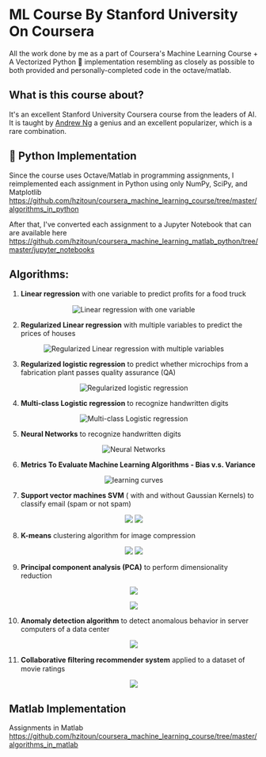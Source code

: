 # ML Course By Stanford University On Coursera
All the work done by me as a part of Coursera's Machine Learning Course + A Vectorized Python 🐍 implementation resembling as closely as possible to both provided and personally-completed code in the octave/matlab.
## What is this course about?
It's an excellent Stanford University Coursera course from the leaders of AI. It is taught by [Andrew Ng](https://en.wikipedia.org/wiki/Andrew_Ng) a genius and an excellent popularizer, which is a rare combination. 

## 🐍 Python Implementation
Since the course uses Octave/Matlab in programming assignments, I reimplemented each assignment in Python using only NumPy, SciPy, and Matplotlib https://github.com/hzitoun/coursera_machine_learning_course/tree/master/algorithms_in_python

After that, I've converted each assignment to a Jupyter Notebook that can are available here https://github.com/hzitoun/coursera_machine_learning_matlab_python/tree/master/jupyter_notebooks

## Algorithms:
1.  **Linear regression** with one variable to predict proﬁts for a food truck
<p align="center">
    <img src ="./figures/1_linear_regression.png" alt="Linear regression with one variable"/>
</p>

2.  **Regularized Linear regression** with multiple variables to predict the prices of houses
<p align="center">
    <img src ="./figures/1_linear_regression_3d.png" alt="Regularized Linear regression with multiple variables"/>
</p>
 
3.  **Regularized logistic regression** to predict whether microchips from a fabrication plant passes quality assurance (QA)
<p align="center">
    <img src ="./figures/2_logistic_regression.png" alt="Regularized logistic regression"/>
</p>

4.  **Multi-class Logistic regression** to recognize handwritten digits 
<p align="center">
   <img src ="./figures/3_one_vs_all_classification.png" alt="Multi-class Logistic regression" />
</p>

5.  **Neural Networks** to recognize handwritten digits 
<p align="center">
    <img src ="./figures/4_viz_nn.png" alt="Neural Networks"/>
</p>

6.  **Metrics To Evaluate Machine Learning Algorithms - Bias v.s. Variance**
<p align="center">
    <img src ="./figures/5_learning_curves.png" alt="learning curves"/>
</p>

7.  **Support vector machines SVM** ( with and without Gaussian Kernels) to classify email (spam or not spam)
<p align="center">
    <img src ="./figures/6_svms.png" />
    <img src ="./figures/6_spam.png" />
</p>

8.  **K-means** clustering algorithm for image compression
<p align="center">
   <img src ="./figures/7_kmeans.png" />
    <img src ="./figures/7_keams_image_compression.png" />
</p>

9.  **Principal component analysis (PCA)** to perform dimensionality reduction
<p align="center">
 <img src ="./figures/8_pca_datasets_before.png" />
</p>
<p align="center">
   <img src ="./figures/8_pca_faces.png" />
</p>
 
10.  **Anomaly detection algorithm** to detect anomalous behavior in server computers of a data center
<p align="center">
    <img src ="./figures/9_anomaly_detection.png" />
</p>

11. **Collaborative ﬁltering recommender system** applied to a dataset of movie ratings
<p align="center">
    <img src ="./figures/9_collaborative_filtering.png" />
</p>

## Matlab Implementation
Assignments in Matlab
https://github.com/hzitoun/coursera_machine_learning_course/tree/master/algorithms_in_matlab
